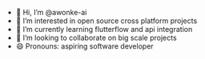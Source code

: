- 👋 Hi, I’m @awonke-ai
- 👀 I’m interested in open source cross platform projects 
- 🌱 I’m currently learning flutterflow and api integration 
- 💞️ I’m looking to collaborate on big scale projects 
- 😄 Pronouns: aspiring software developer


<!--- ⚡ Fun fact: the whole reason i got into software devlopment was because i would see videos of people creating Uis and i'd see lines of code on the side,
wasnt even sure i had enrolled for the right thing, turns out i did. haha

awonke-ai/awonke-ai is a ✨ special ✨ repository because its `README.md` (this file) appears on your GitHub profile.
You can click the Preview link to take a look at your changes.
--->
